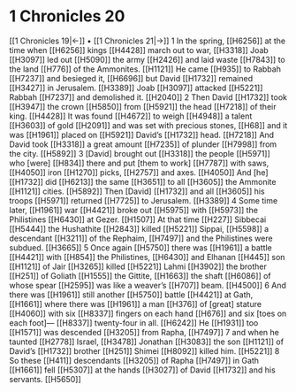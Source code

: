 # 1 Chronicles 20
[[1 Chronicles 19|←]] • [[1 Chronicles 21|→]]
1 In the spring, [[H6256]] at the time when [[H6256]] kings [[H4428]] march out to war, [[H3318]] Joab [[H3097]] led out [[H5090]] the army [[H2426]] and laid waste [[H7843]] to the land [[H776]] of the Ammonites. [[H1121]] He came [[H935]] to Rabbah [[H7237]] and besieged it, [[H6696]] but David [[H1732]] remained [[H3427]] in Jerusalem. [[H3389]] Joab [[H3097]] attacked [[H5221]] Rabbah [[H7237]] and demolished it. [[H2040]] 
2 Then David [[H1732]] took [[H3947]] the crown [[H5850]] from [[H5921]] the head [[H7218]] of their king. [[H4428]] It was found [[H4672]] to weigh [[H4948]] a talent [[H3603]] of gold [[H2091]] and was set with precious  stones, [[H68]] and it was [[H1961]] placed on [[H5921]] David’s [[H1732]] head. [[H7218]] And David took [[H3318]] a great amount [[H7235]] of plunder [[H7998]] from the city. [[H5892]] 
3 [David] brought out [[H3318]] the people [[H5971]] who [were] [[H834]] there  and put [them to work] [[H7787]] with saws, [[H4050]] iron [[H1270]] picks, [[H2757]] and axes. [[H4050]] And [he] [[H1732]] did [[H6213]] the same [[H3651]] to all [[H3605]] the Ammonite [[H1121]] cities. [[H5892]] Then [David] [[H1732]] and all [[H3605]] his troops [[H5971]] returned [[H7725]] to Jerusalem. [[H3389]] 
4 Some time later, [[H1961]] war [[H4421]] broke out [[H5975]] with [[H5973]] the Philistines [[H6430]] at Gezer. [[H1507]] At that time [[H227]] Sibbecai [[H5444]] the Hushathite [[H2843]] killed [[H5221]] Sippai, [[H5598]] a descendant [[H3211]] of the Rephaim, [[H7497]] and the Philistines were subdued. [[H3665]] 
5 Once again [[H5750]] there was [[H1961]] a battle [[H4421]] with [[H854]] the Philistines, [[H6430]] and Elhanan [[H445]] son [[H1121]] of Jair [[H3265]] killed [[H5221]] Lahmi [[H3902]] the brother [[H251]] of Goliath [[H1555]] the Gittite, [[H1663]] the shaft [[H6086]] of whose spear [[H2595]] was like a weaver’s [[H707]] beam. [[H4500]] 
6 And there was [[H1961]] still another [[H5750]] battle [[H4421]] at Gath, [[H1661]] where there was [[H1961]] a man [[H376]] of [great] stature [[H4060]] with six [[H8337]] fingers on each hand [[H676]] and six [toes on each foot]— [[H8337]] twenty-four in all. [[H6242]] He [[H1931]] too [[H1571]] was descended [[H3205]] from Rapha, [[H7497]] 
7 and when he taunted [[H2778]] Israel, [[H3478]] Jonathan [[H3083]] the son [[H1121]] of David’s [[H1732]] brother [[H251]] Shimei [[H8092]] killed him. [[H5221]] 
8 So these [[H411]] descendants [[H3205]] of Rapha [[H7497]] in Gath [[H1661]] fell [[H5307]] at the hands [[H3027]] of David [[H1732]] and his servants. [[H5650]] 
